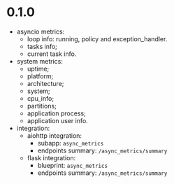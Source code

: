 # 0.1.0

 - asyncio metrics:
   - loop info: running, policy and exception_handler.
   - tasks info;
   - current task info.
 - system metrics:
   - uptime;
   - platform;
   - architecture;
   - system;
   - cpu_info;
   - partitions;
   - application process;
   - application user info.
 - integration:
   - aiohttp integration:
     - subapp: `async_metrics`
     - endpoints summary: `/async_metrics/summary`
   - flask integration:
     - blueprint: `async_metrics`
     - endpoints summary: `/async_metrics/summary`
